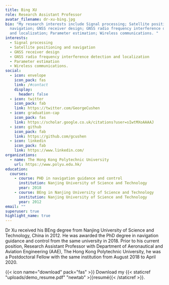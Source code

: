 ```yaml
---
title: Bing XU
role: Research Assistant Professor
avatar_filename: dr-xu-bing.jpg
bio: "My research interests include Signal processing; Satellite positioning and
  navigation; GNSS receiver design; GNSS radio frequency interference detection
  and localization; Parameter estimation; Wireless communications. "
interests:
  - Signal processing
  - Satellite positioning and navigation
  - GNSS receiver design
  - GNSS radio frequency interference detection and localization
  - Parameter estimation
  - Wireless communications.
social:
  - icon: envelope
    icon_pack: fas
    link: /#contact
    display:
      header: false
  - icon: twitter
    icon_pack: fab
    link: https://twitter.com/GeorgeCushen
  - icon: graduation-cap
    icon_pack: fas
    link: https://scholar.google.co.uk/citations?user=sIwtMXoAAAAJ
  - icon: github
    icon_pack: fab
    link: https://github.com/gcushen
  - icon: linkedin
    icon_pack: fab
    link: https://www.linkedin.com/
organizations:
  - name: The Hong Kong Polytechnic University
    url: https://www.polyu.edu.hk/
education:
  courses:
    - course: PHD in navigation guidance and control
      institution: Nanjing University of Science and Technology
      year: 2018
    - course: BEng in Nanjing University of Science and Technology
      institution: Nanjing University of Science and Technology
      year: 2012
email: ""
superuser: true
highlight_name: true
---
```

Dr Xu received his BEng degree from Nanjing University of Science and Technology, China in 2012. He was awarded the PhD degree in navigation guidance and control from the same university in 2018. Prior to his current position, Research Assistant Professor with Department of Aeronautical and Aviation Engineering (AAE), The Hong Kong Polytechnic University, he was a Postdoctoral Fellow with the same institution from August 2018 to April 2020.

{{< icon name="download" pack="fas" >}} Download my {{< staticref "uploads/demo_resume.pdf" "newtab" >}}resumé{{< /staticref >}}.